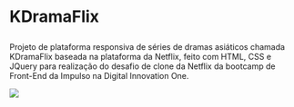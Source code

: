 # <p text-align='center'>KDramaFlix</p>
Projeto de plataforma responsiva de séries de dramas asiáticos chamada KDramaFlix baseada na plataforma da Netflix, feito com HTML, CSS e JQuery para realização do desafio de clone da Netflix da bootcamp de Front-End da Impulso na Digital Innovation One.

<img src='https://user-images.githubusercontent.com/78851164/138401601-de07a223-17bc-4101-89b3-6a871f40ed55.png' />
